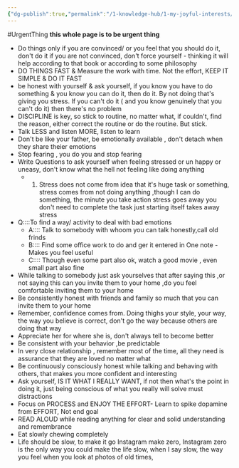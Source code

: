 ```yaml
---
{"dg-publish":true,"permalink":"/1-knowledge-hub/1-my-joyful-interests/self-help-phycology/notions-i-derirved/practices/","noteIcon":""}
---
```


#UrgentThing **this whole page is to be urgent thing**
- Do things only if you are convinced/ or you feel that you should do it, don't do it if you are not convinced, don't force yourself - thinking it will help according to that book or according to some philosophy
- DO THINGS FAST & Measure the work with time. Not the effort, KEEP IT SIMPLE & DO IT FAST 
- be honest with yourself & ask yourself, if you know you have to do something & you know you can do it, then do it. By not doing that's giving you stress. If you can't do it ( and you know genuinely that you can't do it) then there's no problem
- DISCIPLINE is key, so stick to routine, no matter what, if couldn't, find the reason, either correct the routine or do the routine. But stick.
- Talk LESS and listen MORE, listen to learn
- Don't be like your father, be emotionally available , don't detach when they share theier emotions
- Stop fearing , you do you and stop fearing
- Write Questions to ask yourself when feeling stressed or un happy or uneasy, don't know what the hell not feeling like doing anything
    - 1. Stress does not come from idea that it's huge task or something, stress comes from not doing anything ,though I can do something, the minute you take action stress goes away you don't need to complete the task just starting itself takes away stress
- Q::::To find a way/ activity to deal with bad emotions
    - A:::: Talk to somebody with whoom you can talk honestly,call old frinds
    - B:::: Find some office work to do and ger it entered in One note - Makes you feel useful
    - C:::: Though even some part also ok, watch a good movie , even small part also fine
- While talking to somebody just ask yourselves that after saying this ,or not saying this can you invite them to your home ,do you feel comfortable inviting them to your home
- Be consistently honest with friends and family so much that you can invite them to your home
- Remember, confidence comes from. Doing thighs your style, your way, the way you believe is correct, don't go the way because others are doing that way
- Appreciate her for where she is, don't always tell to become better
- Be consistent with your behavior ,be predictable
- In very close relationship , remember most of the time, all they need is assurance that they are loved no matter what
- Be continuously consciously honest while talking and behaving with others, that makes you more confident and interesting
- Ask yourself, IS IT WHAT I REALLY WANT, if not then what's the point in doing it, just being conscious of what you really will solve must distractions
- Focus on PROCESS and ENJOY THE EFFORT- Learn to spike dopamine from EFFORT, Not end goal
- READ ALOUD while reading anything for clear and solid understanding and remembrance
- Eat slowly chewing completely
- Life should be slow, to make it go Instagram make zero, Instagram zero is the only way you could make the life slow, when I say slow, the way you feel when you look at photos of old times, 
